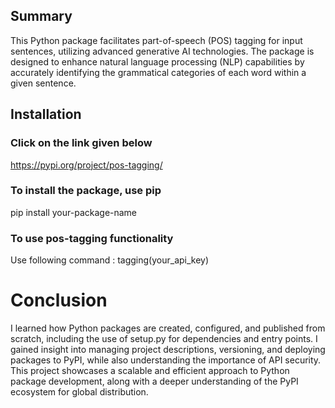 ## Summary

This Python package facilitates part-of-speech (POS) tagging for input sentences, utilizing advanced generative AI technologies. The package is designed to enhance natural language processing (NLP) capabilities by accurately identifying the grammatical categories of each word within a given sentence.

## Installation

### Click on the link given below

https://pypi.org/project/pos-tagging/

### To install the package, use pip

pip install your-package-name

### To use pos-tagging functionality

Use following command :
tagging(your_api_key)

# Conclusion

I learned how Python packages are created, configured, and published from scratch, including the use of setup.py for dependencies and entry points. 
I gained insight into managing project descriptions, versioning, and deploying packages to PyPI, while also understanding the importance of API security. 
This project showcases a scalable and efficient approach to Python package development, along with a deeper understanding of the PyPI ecosystem for global distribution.
